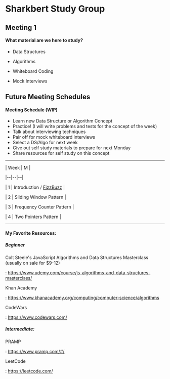
  

# Sharkbert Study Group

  

  

## Meeting 1

  

  

#### What material are we here to study?

  

- Data Structures

  

- Algorithms

  

- Whiteboard Coding

  

- Mock Interviews  

## Future Meeting Schedules

  

#### Meeting Schedule (WIP)
- Learn new Data Structure or Algorithm Concept
- Practice! (I will write problems and tests for the concept of the week)
- Talk about interviewing techniques
- Pair off for mock whiteboard interviews
- Select a DS/Algo for next week
- Give out self study materials to prepare for next Monday
- Share resources for self study on this concept
 ---

  

| Week | M | 

|--|--|--|

| 1 | Introduction / [FizzBuzz](https://github.com/benjaminwgordon/fizzbuzz)  |

| 2 | Sliding Window Pattern |

| 3 | Frequency Counter Pattern |

| 4 | Two Pointers Pattern | 

---

#### My Favorite Resources:

  

##### Beginner

  

Colt Steele's JavaScript Algorithms and Data Structures Masterclass (usually on sale for $9-12)

  

: https://www.udemy.com/course/js-algorithms-and-data-structures-masterclass/

  

  

Khan Academy

  

: https://www.khanacademy.org/computing/computer-science/algorithms

  

  

CodeWars

  

: https://www.codewars.com/

  

##### Intermediate:

  

PRAMP

  

: https://www.pramp.com/#/

  

  

LeetCode

  

: https://leetcode.com/